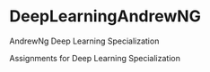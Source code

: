 # DeepLearningAndrewNG
AndrewNg Deep Learning Specialization

Assignments for Deep Learning Specialization